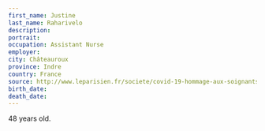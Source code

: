 ```yaml
---
first_name: Justine
last_name: Raharivelo
description: 
portrait: 
occupation: Assistant Nurse
employer: 
city: Châteauroux
province: Indre
country: France
source: http://www.leparisien.fr/societe/covid-19-hommage-aux-soignants-morts-sur-le-front-de-l-epidemie-23-04-2020-8304714.php
birth_date: 
death_date: 
---
```


48 years old.